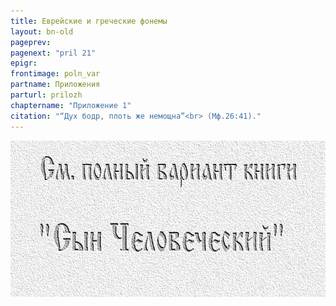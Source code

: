 ```yaml
---
title: Еврейские и греческие фонемы
layout: bn-old
pageprev: 
pagenext: "pril 21"
epigr: 
frontimage: poln_var
partname: Приложения
parturl: prilozh
chaptername: "Приложение 1"
citation: "“Дух бодр, плоть же немощна”<br> (Мф.26:41)."
---
```


<a href="archiv_p.htm"><img src="img/poln_var.jpg" width="750" height="250" alt="См. полный вариант книги &#39;Сын Человеческий&#39;" /></a>
<p>       </p>


